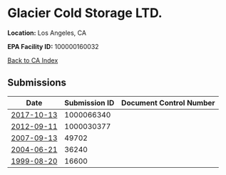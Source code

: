 # Glacier Cold Storage LTD.

**Location:** Los Angeles, CA

**EPA Facility ID:** 100000160032

[Back to CA Index](../../index.md)

## Submissions

| Date | Submission ID | Document Control Number |
|------|--------------|-------------------------|
| [2017-10-13](submissions/1000066340.md) | 1000066340 |  |
| [2012-09-11](submissions/1000030377.md) | 1000030377 |  |
| [2007-09-13](submissions/49702.md) | 49702 |  |
| [2004-06-21](submissions/36240.md) | 36240 |  |
| [1999-08-20](submissions/16600.md) | 16600 |  |

